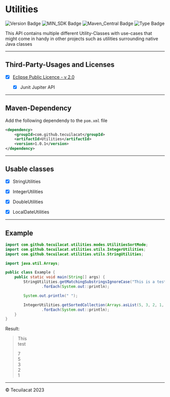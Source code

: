 # Utilities


![Version Badge](https://img.shields.io/badge/version-1.0.1-blue)
![MIN_SDK Badge](https://img.shields.io/badge/MIN_SDK-Java_17-red)
![Maven_Central Badge](https://img.shields.io/badge/maven_central-pending-brown)
![Type Badge](https://img.shields.io/badge/Software_Typ-utilities-green)

This API contains multiple different Utility-Classes with use-cases that might come in handy in other projects such as utilities surrounding native Java classes

---

## Third-Party-Usages and Licenses
- [X] [Eclipse Public Licence - v 2.0](https://github.com/junit-team/junit5/blob/main/LICENSE.md)
  - [X] Junit Jupiter API


--- 
## Maven-Dependency
Add the following dependendy to the `pom.xml` file
```xml
<dependency>
    <groupId>com.github.tecuilacat</groupId>
    <artifactId>Utilities</artifactId>
    <version>1.0.1</version>
</dependency>
```

---
## Usable classes
- [X] StringUtilities
- [X] IntegerUtilities
- [X] DoubleUtilities
- [X] LocalDateUtilities


---

## Example

```java
import com.github.tecuilacat.utilities.modes.UtilitiesSortMode;
import com.github.tecuilacat.utilities.utils.IntegerUtilities;
import com.github.tecuilacat.utilities.utils.StringUtilities;

import java.util.Arrays;

public class Example {
    public static void main(String[] args) {
        StringUtilities.getMatchingSubstringsIgnoreCase("This is a test!", "this|test")
                .forEach(System.out::println);

        System.out.println(" ");

        IntegerUtilities.getSortedCollection(Arrays.asList(5, 3, 2, 1, 7), UtilitiesSortMode.DESCENDING)
                .forEach(System.out::println);
    }
}
```

Result:
> This  
> test  
>  
> 7  
> 5  
> 3  
> 2  
> 1


---
&copy; Tecuilacat 2023
